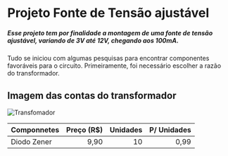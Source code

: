 # Projeto Fonte de Tensão ajustável
##### Esse projeto tem por finalidade a montagem de uma fonte de tensão ajustável, variando de 3V até 12V, chegando aos 100mA.

Tudo se iniciou com algumas pesquisas para encontrar componentes favoráveis para o circuito.
Primeiramente, foi necessário escolher a razão do transformador.

## Imagem das contas do transformador
![Transfomador](Resources/tranformador.png)

| Componnetes | Preço (R$) | Unidades | P/ Unidades |
| ------------| ----------:| --------:| -----------:|
| Diodo Zener |    9,90    |    10    |    0,99     |
